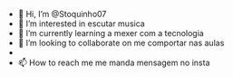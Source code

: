 - 👋 Hi, I’m @Stoquinho07
- 👀 I’m interested in  escutar musica
- 🌱 I’m currently learning  a mexer com a tecnologia
- 💞️ I’m looking to collaborate on  me comportar nas aulas
-
- 📫 How to reach me  me manda mensagem no insta

<!---
Stoquinho07/Stoquinho07 is a ✨ special ✨ repository because its `README.md` (this file) appears on your GitHub profile.
You can click the Preview link to take a look at your changes.
--->
